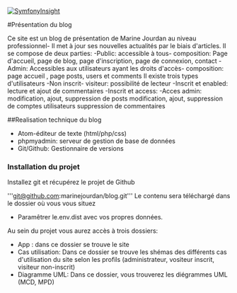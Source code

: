 [![SymfonyInsight](https://insight.symfony.com/projects/eb33c1e6-0948-44e5-ae72-a1e3fe3b0327/big.svg)](https://insight.symfony.com/projects/eb33c1e6-0948-44e5-ae72-a1e3fe3b0327)

#Présentation du blog

Ce site est un blog de présentation de Marine Jourdan au niveau professionnel- Il met à jour ses nouvelles actualités par le biais d'articles.
Il se compose de deux parties:
-Public: accessible à tous- composition: Page d'accueil, page de blog, page d'inscription, page de connexion, contact
-Admin: Accessibles aux utilisateurs ayant les droits d'accès- composition: page accueil , page posts, users et comments
Il existe trois types d'utilisateurs
-Non inscrit- visiteur: possibilité de lecteur
-Inscrit et enabled: lecture et ajout de commentaires
-Inscrit et access:
    -Acces admin: modification, ajout, suppression de posts
                  modification, ajout, suppression de comptes utilisateurs
                  suppression de commentaires

##Realisation technique du blog

- Atom-éditeur de texte (html/php/css)
- phpmyadmin: serveur de gestion de base de données
- Git/Github: Gestionnaire de versions

### Installation du projet
Installez git et récupérez le projet de Github

'''git@github.com:marinejourdan/blog.git'''
Le contenu sera téléchargé dans le dossier où vous vous situez

- Paramêtrer le.env.dist avec vos propres données.


Au sein du projet vous aurez accès à trois dossiers:
- App : dans ce dossier se trouve le site
- Cas utilisation: Dans ce dossier se trouve les shémas des différents cas d'utilisation du site selon les profils (administrateur, vositeur inscrit, visiteur non-inscrit)
- Diagramme UML: Dans ce dossier, vous trouverez les diégrammes UML (MCD, MPD)

